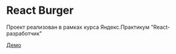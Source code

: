 # React Burger

Проект реализован в рамках курса Яндекс.Практикум "React-разработчик"

[Демо](https://surtt.github.io/react-burger/)

